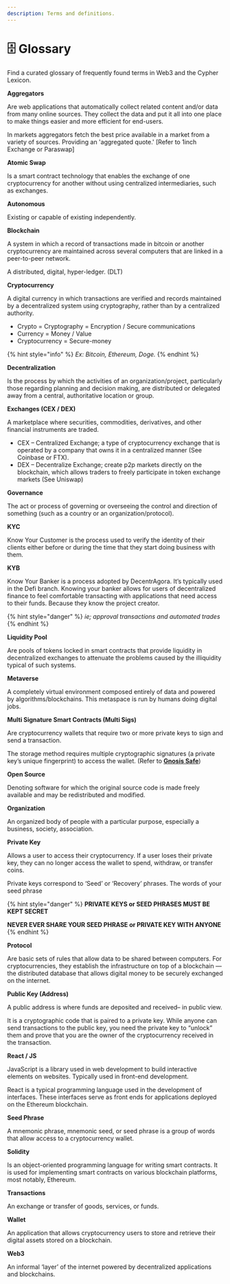```yaml
---
description: Terms and definitions.
---
```


# 🗄 Glossary

Find a curated glossary of frequently found terms in Web3 and the Cypher Lexicon.

**Aggregators**

Are web applications that automatically collect related content and/or data from many online sources. They collect the data and put it all into one place to make things easier and more efficient for end-users.&#x20;

In markets aggregators fetch the best price available in a market from a variety of sources. Providing an 'aggregated quote.' \[Refer to 1inch Exchange or Paraswap]

**Atomic Swap**

Is a smart contract technology that enables the exchange of one cryptocurrency for another without using centralized intermediaries, such as exchanges.

**Autonomous**

Existing or capable of existing independently.

**Blockchain**

A system in which a record of transactions made in bitcoin or another cryptocurrency are maintained across several computers that are linked in a peer-to-peer network.&#x20;

A distributed, digital, hyper-ledger. (DLT)

**Cryptocurrency**

A digital currency in which transactions are verified and records maintained by a decentralized system using cryptography, rather than by a centralized authority.

* Crypto = Cryptography = Encryption / Secure communications
* Currency = Money / Value
* Cryptocurrency = Secure-money

{% hint style="info" %}
_Ex: Bitcoin, Ethereum, Doge._
{% endhint %}

**Decentralization**

Is the process by which the activities of an organization/project, particularly those regarding planning and decision making, are distributed or delegated away from a central, authoritative location or group.

**Exchanges (CEX / DEX)**

A marketplace where securities, commodities, derivatives, and other financial instruments are traded.&#x20;

* CEX – Centralized Exchange; a type of cryptocurrency exchange that is operated by a company that owns it in a centralized manner (See Coinbase or FTX).&#x20;
* DEX – Decentralize Exchange; create p2p markets directly on the blockchain, which allows traders to freely participate in token exchange markets (See Uniswap)

**Governance**

The act or process of governing or overseeing the control and direction of something (such as a country or an organization/protocol).

**KYC**

Know Your Customer is the process used to verify the identity of their clients either before or during the time that they start doing business with them.&#x20;

**KYB**

Know Your Banker is a process adopted by DecentrAgora. It’s typically used in the Defi branch. Knowing your banker allows for users of decentralized finance to feel comfortable transacting with applications that need access to their funds. Because they know the project creator.

{% hint style="danger" %}
_ie; approval transactions and automated trades_
{% endhint %}

**Liquidity Pool**

Are pools of tokens locked in smart contracts that provide liquidity in decentralized exchanges to attenuate the problems caused by the illiquidity typical of such systems.

**Metaverse**

A completely virtual environment composed entirely of data and powered by algorithms/blockchains. This metaspace is run by humans doing digital jobs.

**Multi Signature Smart Contracts (Multi Sigs)**

Are cryptocurrency wallets that require two or more private keys to sign and send a transaction.&#x20;

The storage method requires multiple cryptographic signatures (a private key’s unique fingerprint) to access the wallet. (Refer to [**Gnosis Safe**](https://gnosis-safe.io/))

**Open Source**

Denoting software for which the original source code is made freely available and may be redistributed and modified.

**Organization**

An organized body of people with a particular purpose, especially a business, society, association.

**Private Key**

Allows a user to access their cryptocurrency. If a user loses their private key, they can no longer access the wallet to spend, withdraw, or transfer coins.&#x20;

Private keys correspond to ‘Seed’ or ‘Recovery’ phrases. The words of your seed phrase&#x20;

{% hint style="danger" %}
**PRIVATE KEYS or SEED PHRASES MUST BE KEPT SECRET**

**NEVER EVER SHARE YOUR SEED PHRASE or PRIVATE KEY WITH ANYONE**
{% endhint %}

**Protocol**

Are basic sets of rules that allow data to be shared between computers. For cryptocurrencies, they establish the infrastructure on top of a blockchain — the distributed database that allows digital money to be securely exchanged on the internet.

**Public Key (Address)**

A public address is where funds are deposited and received– in public view.&#x20;

It is a cryptographic code that is paired to a private key. While anyone can send transactions to the public key, you need the private key to “unlock” them and prove that you are the owner of the cryptocurrency received in the transaction.

**React / JS**

JavaScript is a library used in web development to build interactive elements on websites. Typically used in front-end development.

React is a typical programming language used in the development of interfaces. These interfaces serve as front ends for applications deployed on the Ethereum blockchain.

**Seed Phrase**

A mnemonic phrase, mnemonic seed, or seed phrase is a group of words that allow access to a cryptocurrency wallet.

**Solidity**

Is an object-oriented programming language for writing smart contracts. It is used for implementing smart contracts on various blockchain platforms, most notably, Ethereum.

**Transactions**

An exchange or transfer of goods, services, or funds.

**Wallet**

An application that allows cryptocurrency users to store and retrieve their digital assets stored on a blockchain.

**Web3**

An informal ‘layer’ of the internet powered by decentralized applications and blockchains.

